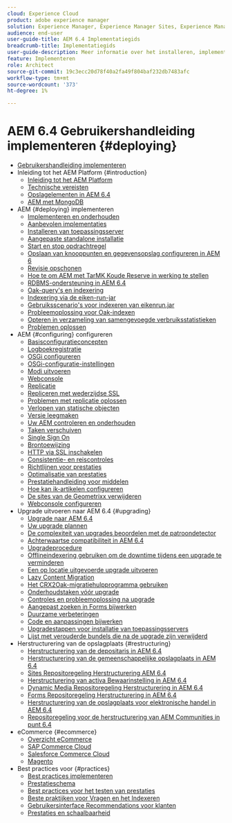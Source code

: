 ```yaml
---
cloud: Experience Cloud
product: adobe experience manager
solution: Experience Manager, Experience Manager Sites, Experience Manager 6.4
audience: end-user
user-guide-title: AEM 6.4 Implementatiegids
breadcrumb-title: Implementatiegids
user-guide-description: Meer informatie over het installeren, implementeren en de architectuur van Adobe Experience Manager 6.4, inclusief de cloudimplementatie van Adobe Managed Services.
feature: Implementeren
role: Architect
source-git-commit: 19c3ecc20d78f40a2fa49f804baf232db7483afc
workflow-type: tm+mt
source-wordcount: '373'
ht-degree: 1%

---
```



# AEM 6.4 Gebruikershandleiding implementeren {#deploying}

+ [Gebruikershandleiding implementeren](home.md)
+ Inleiding tot het AEM Platform {#introduction}
   + [Inleiding tot het AEM Platform](platform.md)
   + [Technische vereisten](technical-requirements.md)
   + [Opslagelementen in AEM 6.4](storage-elements-in-aem-6.md)
   + [AEM met MongoDB](aem-with-mongodb.md)
+ AEM {#deploying} implementeren
   + [Implementeren en onderhouden](deploy.md)
   + [Aanbevolen implementaties](recommended-deploys.md)
   + [Installeren van toepassingsserver](application-server-install.md)
   + [Aangepaste standalone installatie](custom-standalone-install.md)
   + [Start en stop opdrachtregel](command-line-start-and-stop.md)
   + [Opslaan van knooppunten en gegevensopslag configureren in AEM 6](data-store-config.md)
   + [Revisie opschonen](revision-cleanup.md)
   + [Hoe te om AEM met TarMK Koude Reserve in werking te stellen](tarmk-cold-standby.md)
   + [RDBMS-ondersteuning in AEM 6.4](rdbms-support-in-aem.md)
   + [Oak-query&#39;s en indexering](queries-and-indexing.md)
   + [Indexering via de eiken-run-jar](indexing-via-the-oak-run-jar.md)
   + [Gebruiksscenario&#39;s voor indexeren van eikenrun.jar](oak-run-indexing-usecases.md)
   + [Probleemoplossing voor Oak-indexen](troubleshooting-oak-indexes.md)
   + [Opteren in verzameling van samengevoegde verbruiksstatistieken](opt-in-aggregated-usage-statistics.md)
   + [Problemen oplossen](troubleshooting.md)
+ AEM {#configuring} configureren
   + [Basisconfiguratieconcepten](configuring.md)
   + [Logboekregistratie](configure-logging.md)
   + [OSGi configureren](configuring-osgi.md)
   + [OSGi-configuratie-instellingen](osgi-configuration-settings.md)
   + [Modi uitvoeren](configure-runmodes.md)
   + [Webconsole](web-console.md)
   + [Replicatie](replication.md)
   + [Repliceren met wederzijdse SSL](mssl-replication.md)
   + [Problemen met replicatie oplossen](troubleshoot-rep.md)
   + [Verlopen van statische objecten](expiration-static-objects.md)
   + [Versie leegmaken](version-purging.md)
   + [Uw AEM controleren en onderhouden](monitoring-and-maintaining.md)
   + [Taken verschuiven](offloading.md)
   + [Single Sign On](single-sign-on.md)
   + [Brontoewijzing](resource-mapping.md)
   + [HTTP via SSL inschakelen](https://experienceleague.adobe.com/docs/experience-manager-64/deploying/configuring/ssl-by-default.html)
   + [Consistentie- en reiscontroles](consistency-check.md)
   + [Richtlijnen voor prestaties](performance-guidelines.md)
   + [Optimalisatie van prestaties](configuring-performance.md)
   + [Prestatiehandleiding voor middelen](https://experienceleague.adobe.com/docs/experience-manager-64/deploying/configuring/assets-performance-sizing.html)
   + [Hoe kan ik-artikelen configureren](ht-deploy.md)
   + [De sites van de Geometrixx verwijderen](removing-the-geometrixx-sites.md)
   + [Webconsole configureren](configuring-web-console.md)
+ Upgrade uitvoeren naar AEM 6.4 {#upgrading}
   + [Upgrade naar AEM 6.4](upgrade.md)
   + [Uw upgrade plannen](upgrade-planning.md)
   + [De complexiteit van upgrades beoordelen met de patroondetector](pattern-detector.md)
   + [Achterwaartse compatibiliteit in AEM 6.4](backward-compatibility.md)
   + [Upgradeprocedure](upgrade-procedure.md)
   + [Offlineindexering gebruiken om de downtime tijdens een upgrade te verminderen](upgrade-offline-reindexing.md)
   + [Een op locatie uitgevoerde upgrade uitvoeren](in-place-upgrade.md)
   + [Lazy Content Migration](lazy-content-migration.md)
   + [Het CRX2Oak-migratiehulpprogramma gebruiken](using-crx2oak.md)
   + [Onderhoudstaken vóór upgrade](pre-upgrade-maintenance-tasks.md)
   + [Controles en probleemoplossing na upgrade](post-upgrade-checks-and-troubleshooting.md)
   + [Aangepast zoeken in Forms bijwerken](upgrading-custom-search-forms.md)
   + [Duurzame verbeteringen](sustainable-upgrades.md)
   + [Code en aanpassingen bijwerken](upgrading-code-and-customizations.md)
   + [Upgradestappen voor installatie van toepassingsservers](app-server-upgrade.md)
   + [Lijst met verouderde bundels die na de upgrade zijn verwijderd](obsolete-bundles.md)
+ Herstructurering van de opslagplaats {#restructuring}
   + [Herstructurering van de depositaris in AEM 6.4](repository-restructuring.md)
   + [Herstructurering van de gemeenschappelijke opslagplaats in AEM 6.4](all-repository-restructuring-in-aem-6-4.md)
   + [Sites Repositoregeling Herstructurering AEM 6.4](sites-repository-restructuring-in-aem-6-4.md)
   + [Herstructurering van activa Bewaarinstelling in AEM 6.4](https://experienceleague.adobe.com/docs/experience-manager-64/deploying/restructuring/repository-restructuring.html?lang=en)
   + [Dynamic Media Repositoregeling Herstructurering in AEM 6.4](dynamicmedia-repository-restructuring-in-aem-6-4.md)
   + [Forms Repositoregeling Herstructurering in AEM 6.4](forms-repository-restructuring-in-aem-6-4.md)
   + [Herstructurering van de opslagplaats voor elektronische handel in AEM 6.4](ecommerce-repository-restructuring-in-aem-6-4.md)
   + [Repositoregeling voor de herstructurering van AEM Communities in punt 6.4](communities-repository-restructuring-in-aem-6-4.md)
+ eCommerce {#ecommerce}
   + [Overzicht eCommerce](ecommerce.md)
   + [SAP Commerce Cloud](sap-commerce-cloud.md)
   + [Salesforce Commerce Cloud](https://github.com/adobe/commerce-salesforce)
   + [Magento](https://www.adobe.io/apis/experiencecloud/commerce-integration-framework/integrations.html#!AdobeDocs/commerce-cif-documentation/master/integrations/02-AEM-Magento.md)
+ Best practices voor {#practices}
   + [Best practices implementeren](best-practices.md)
   + [Prestatieschema](performance-tree.md)
   + [Best practices voor het testen van prestaties](best-practices-for-performance-testing.md)
   + [Beste praktijken voor Vragen en het Indexeren](best-practices-for-queries-and-indexing.md)
   + [Gebruikersinterface Recommendations voor klanten](ui-recommendations.md)
   + [Prestaties en schaalbaarheid](performance.md)


<!--

To be removed:
[Quickstart for AEM Screens](setting-up-a-basic-project-screens.md)
[Device Control Center](device-control-center.md)
[repository-restructuring-in-aem64](repository-restructuring-in-aem64.md)
[Web Console] (configuring-web-console.md)
[Configuring and Deploying AEM Screens](configuring-screens-introduction.md)
[Kickstart Guide](kickstart-for-aem-screens.md)
/help/sites/deploying/using/performance-lp.md
/help/sites-deploying/do-not-delete-performance-guidelines-pdf.md
/help/sites-deploying/removing-the-geometrixx-sites.md
/help/sites-deploying/consistency-check.md

Redirects:
[(Enabling HTTP Over SSL)](config-ssl.md) redirect to /content/help/en/experience-manager/6-4/sites-administering/ssl-by-default
-->
